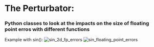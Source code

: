 
# The Perturbator:
### Python classes to look at the impacts on the size of floating point erros with different functions

Example with sin():
![sin_2d_fp_errors](https://github.com/user-attachments/assets/61ca4335-9513-4372-93e9-43524317931c)
![sin_floating_point_errors](https://github.com/user-attachments/assets/3c2ddb2b-f520-46a0-8bb5-c082b24d7d59)

